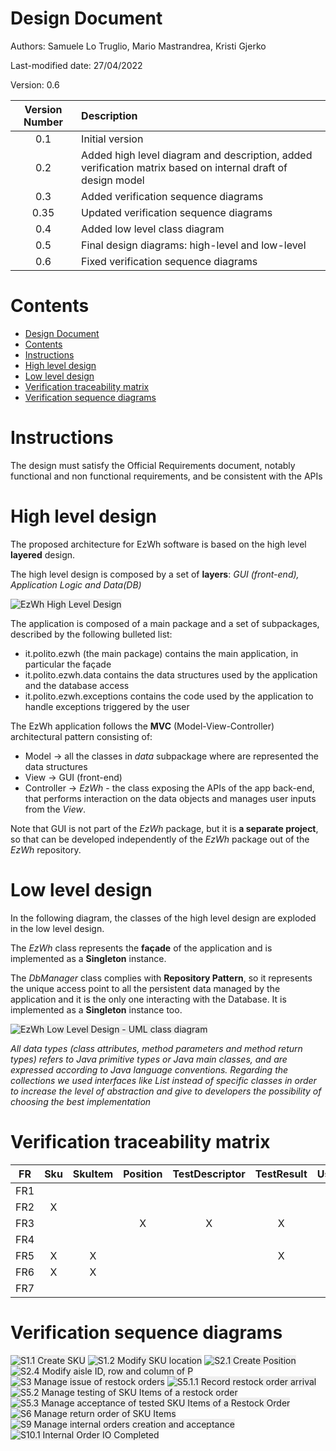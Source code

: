 # Design Document 


Authors: Samuele Lo Truglio, Mario Mastrandrea, Kristi Gjerko

Last-modified date: 27/04/2022

Version: 0.6


| Version Number | Description                                                                                                 |
| :------------: | :---------------------------------------------------------------------------------------------------------- |
|      0.1       | Initial version                                                                                             |
|      0.2       | Added high level diagram and description, added verification matrix based on internal draft of design model |
|      0.3       | Added verification sequence diagrams                                                                        |
|      0.35      | Updated verification sequence diagrams                                                                      |
|      0.4       | Added low level class diagram                                                                               |
|      0.5       | Final design diagrams: high-level and low-level                                                             |
|      0.6       | Fixed verification sequence diagrams                                                                        |


# Contents

- [Design Document](#design-document)
- [Contents](#contents)
- [Instructions](#instructions)
- [High level design](#high-level-design)
- [Low level design](#low-level-design)
- [Verification traceability matrix](#verification-traceability-matrix)
- [Verification sequence diagrams](#verification-sequence-diagrams)


# Instructions

The design must satisfy the Official Requirements document, notably functional and non functional requirements, and be consistent with the APIs


# High level design 
The proposed architecture for EzWh software is based on the high level **layered** design. 

The high level design is composed by a set of **layers**: *GUI (front-end), Application Logic and Data(DB)*

<img src="./assets/design/high_level_diagram.png" alt="EzWh High Level Design" style="background-color:#eee">

The application is composed of a main package and a set of subpackages, described by the following bulleted list:

* it.polito.ezwh (the main package) contains the main application, in particular the façade
* it.polito.ezwh.data contains the data structures used by the application and the database access
* it.polito.ezwh.exceptions contains the code used by the application to handle exceptions triggered by the user

The EzWh application follows the **MVC** (Model-View-Controller) architectural pattern consisting of:
- Model -> all the classes in *data* subpackage where are represented the data structures
- View -> GUI (front-end)
- Controller -> *EzWh* - the class exposing the APIs of the app back-end, that performs interaction on the data objects and manages user inputs from the *View*.

Note that GUI is not part of the *EzWh* package, but it is **a separate project**, so that can be developed independently of the *EzWh* package out of the *EzWh* repository. 


# Low level design
In the following diagram, the classes of the high level design are exploded in the low level design.

The *EzWh* class represents the **façade** of the application and is implemented as a **Singleton** instance.

The *DbManager* class complies with **Repository Pattern**, so it represents the unique access point to all the persistent data managed by the application and it is the only one interacting with the Database. It is implemented as a **Singleton** instance too.

<img src="./assets/design/DesignDiagram.png" alt="EzWh Low Level Design - UML class diagram" style="background-color:#eee">

*All data types (class attributes, method parameters and method return types) refers to Java primitive types or Java main classes, and are expressed according to Java language conventions. Regarding the collections we used interfaces like List instead of specific classes in order to increase the level of abstraction and give to developers the possibility of choosing the best implementation*


# Verification traceability matrix

|  FR   |  Sku  | SkuItem | Position | TestDescriptor | TestResult | User  | RestockOrder | ReturnOrder | InternalOrder | Item  | EzWh  | DbManager |
| :---: | :---: | :-----: | :------: | :------------: | :--------: | :---: | :----------: | :---------: | :-----------: | :---: | :---: | :-------: |
|  FR1  |       |         |          |                |            |   X   |              |             |               |       |   X   |     X     |
|  FR2  |   X   |         |          |                |            |       |              |             |               |       |   X   |     X     |
|  FR3  |       |         |    X     |       X        |     X      |       |              |             |               |       |   X   |     X     |
|  FR4  |       |         |          |                |            |   X   |              |             |               |       |   X   |     X     |
|  FR5  |   X   |    X    |          |                |     X      |   X   |      X       |      X      |               |       |   X   |     X     |
|  FR6  |   X   |    X    |          |                |            |       |              |             |       X       |       |   X   |     X     |
|  FR7  |       |         |          |                |            |       |              |             |               |   X   |   X   |     X     |


# Verification sequence diagrams 

<img src="./assets/design/sequence_diagram/S1.1%20Create%20SKU.png" alt="S1.1 Create SKU" style="background-color:#eee">

<img src="./assets/design/sequence_diagram/S1.2%20Modify%20SKU%20location.png" alt="S1.2 Modify SKU location" style="background-color:#eee">

<img src="./assets/design/sequence_diagram/S2.1%20Create%20Position.png" alt="S2.1 Create Position" style="background-color:#eee">

<img src="./assets/design/sequence_diagram/S2.4%20Modify%20aisle%20ID%2C%20row%20and%20column%20of%20P.png" alt="S2.4 Modify aisle ID, row and column of P" style="background-color:#eee">

<img src="./assets/design/sequence_diagram/UC3%20%20Manage%20issue%20of%20restock%20orders.png" alt="S3 Manage issue of restock orders" style="background-color:#eee">

<img src="./assets/design/sequence_diagram/S5.1.1%20Record%20restock%20order%20arrival.png" alt="S5.1.1 Record restock order arrival" style="background-color:#eee">

<img src="./assets/design/sequence_diagram/UC5.2%20Manage%20testing%20of%20SKU%20Items%20of%20a%20restock%20Order.png" alt="S5.2 Manage testing of SKU Items of a restock order" style="background-color:#eee">

<img src="./assets/design/sequence_diagram/UC5.3%20Manage%20acceptance%20of%20tested%20SKU%20Items%20of%20a%20restock%20Order.png" alt="S5.3 Manage acceptance of tested SKU Items of a Restock Order" style="background-color:#eee">

<img src="./assets/design/sequence_diagram/S6.1%20Manage%20return%20order%20of%20SKU%20items.png" alt="S6 Manage return order of SKU Items" style="background-color:#eee">

<img src="./assets/design/sequence_diagram/UC9%20Manage%20internal%20orders%20creation%20and%20acceptance.png" alt="S9 Manage internal orders creation and acceptance" style="background-color:#eee">

<img src="./assets/design/sequence_diagram/S10.1%20Internal%20Order%20IO%20Completed.png" alt="S10.1 Internal Order IO Completed" style="background-color:#eee">

